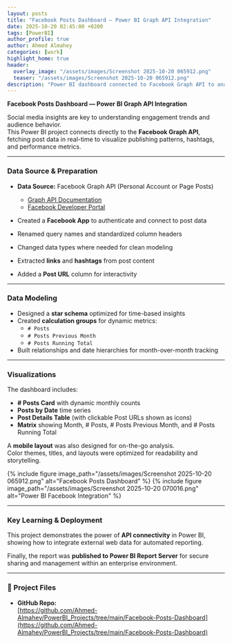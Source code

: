 ```yaml
---
layout: posts
title: "Facebook Posts Dashboard — Power BI Graph API Integration"
date: 2025-10-20 02:45:00 +0200
tags: [PowerBI]
author_profile: true
author: Ahmed Almahey
categories: [work]
highlight_home: true
header:
  overlay_image: "/assets/images/Screenshot 2025-10-20 065912.png"
  teaser: "/assets/images/Screenshot 2025-10-20 065912.png"
description: "Power BI dashboard connected to Facebook Graph API to analyze and visualize post performance metrics over time."
---
```


**Facebook Posts Dashboard — Power BI Graph API Integration**

Social media insights are key to understanding engagement trends and audience behavior.  
This Power BI project connects directly to the **Facebook Graph API**, fetching post data in real-time to visualize publishing patterns, hashtags, and performance metrics.

---

### Data Source & Preparation

- **Data Source:** Facebook Graph API (Personal Account or Page Posts)  
  - [Graph API Documentation](https://developers.facebook.com/docs/graph-api)  
  - [Facebook Developer Portal](https://developers.facebook.com/)

- Created a **Facebook App** to authenticate and connect to post data  
- Renamed query names and standardized column headers  
- Changed data types where needed for clean modeling  
- Extracted **links** and **hashtags** from post content  
- Added a **Post URL** column for interactivity

---

### Data Modeling

- Designed a **star schema** optimized for time-based insights  
- Created **calculation groups** for dynamic metrics:
  - `# Posts`
  - `# Posts Previous Month`
  - `# Posts Running Total`
- Built relationships and date hierarchies for month-over-month tracking

---

### Visualizations

The dashboard includes:

- **# Posts Card** with dynamic monthly counts  
- **Posts by Date** time series  
- **Post Details Table** (with clickable Post URLs shown as icons)  
- **Matrix** showing Month, # Posts, # Posts Previous Month, and # Posts Running Total  

A **mobile layout** was also designed for on-the-go analysis.  
Color themes, titles, and layouts were optimized for readability and storytelling.

{% include figure image_path="/assets/images/Screenshot 2025-10-20 065912.png" alt="Facebook Posts Dashboard" %}
{% include figure image_path="/assets/images/Screenshot 2025-10-20 070016.png" alt="Power BI Facebook Integration" %}

---

###  Key Learning & Deployment

This project demonstrates the power of **API connectivity** in Power BI, showing how to integrate external web data for automated reporting.

Finally, the report was **published to Power BI Report Server** for secure sharing and management within an enterprise environment.

---

### 🔗 Project Files

- **GitHub Repo:**  
  [https://github.com/Ahmed-Almahey/PowerBI_Projects/tree/main/Facebook-Posts-Dashboard](https://github.com/Ahmed-Almahey/PowerBI_Projects/tree/main/Facebook-Posts-Dashboard)
